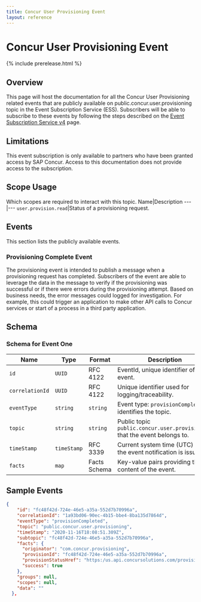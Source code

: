 ```yaml
---
title: Concur User Provisioning Event
layout: reference
---
```


# Concur User Provisioning Event

{% include prerelease.html %}

## <a name="overview"></a>Overview

This page will host the documentation for all the Concur User Provisioning related events that are publicly available on public.concur.user.provisioning topic in the Event Subscription Service (ESS). Subscribers will be able to subscribe to these events by following the steps described on the [Event Subscription Service v4](https://developer.concur.com/api-reference/ess/v4.event-subscription.html) page.

## <a name="limitations"></a>Limitations

This event subscription is only available to partners who have been granted access by SAP Concur. Access to this documentation does not provide access to the subscription.

## <a name="scope-usage"></a>Scope Usage

Which scopes are required to interact with this topic.
Name|Description
---|---
`user.provision.read`|Status of a provisioning request.

## <a name="events"></a>Events

This section lists the publicly available events.

### <a name="provisioning-complete"></a>Provisioning Complete Event
The provisioning event is intended to publish a message when a provisioning request has completed. Subscribers of the event are able to leverage the data in the message to verify if the provisioning was successful or if there were errors during the provisioning attempt. Based on business needs, the error messages could logged for investigation. For example, this could trigger an application to make other API calls to Concur services or start of a process in a third party application.

## <a name="schema"></a>Schema

### <a name="schema-event"></a>Schema for Event One

Name|Type|Format|Description
---|---|---|---
`id`|`UUID`|RFC 4122|EventId, unique identifier of this event.
`correlationId`|`UUID`|RFC 4122|Unique identifier used for logging/traceability.
`eventType`|`string`|`string`|Event type: `provisionCompleted` identifies the topic.
`topic`|`string`|`string`|Public topic `public.concur.user.provisioning` that the event belongs to.
`timeStamp`|`timeStamp`|RFC 3339|Current system time (UTC) when the event notification is issued.
`facts`|`map`|Facts Schema|Key-value pairs providing the content of the event.

## <a name="sample-events"></a>Sample Events

```json
{
    "id": "fc48f42d-724e-46e5-a35a-552d7b70996a",
    "correlationId": "1a93bd06-90ec-4b15-bbe4-8ba135d7864d",
    "eventType": "provisionCompleted",
    "topic": "public.concur.user.provisioning",
    "timeStamp": "2020-11-16T18:08:51.309Z",
    "subtopic": "fc48f42d-724e-46e5-a35a-552d7b70996a",
    "facts": {
      "originator": "com.concur.provisioning",
      "provisionId": "fc48f42d-724e-46e5-a35a-552d7b70996a",
      "provisionStatusHref": "https:/us.api.concursolutions.com/provisioning/v4/provisions/fc48f42d-724e-46e5-a35a-552d7b70996a/status",
      "success": true
    },
    "groups": null,
    "scopes": null,
    "data": ""
  },

```
